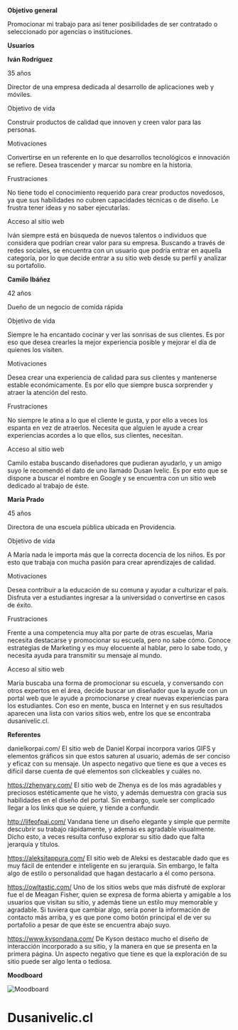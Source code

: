 **Objetivo general**

Promocionar mi trabajo para así tener posibilidades de ser contratado o seleccionado por agencias o instituciones.


**Usuarios**


**Iván Rodríguez**


35 años

Director de una empresa dedicada al desarrollo de aplicaciones web y móviles.

Objetivo de vida

Construir productos de calidad que innoven y creen valor para las personas.

Motivaciones

Convertirse en un referente en lo que desarrollos tecnológicos e innovación se refiere. Desea trascender y marcar su nombre en la historia.

Frustraciones

No tiene todo el conocimiento requerido para crear productos novedosos, ya que sus habilidades no cubren capacidades técnicas o de diseño. Le frustra tener ideas y no saber ejecutarlas.

Acceso al sitio web

Iván siempre está en búsqueda de nuevos talentos o individuos que considera que podrían crear valor para su empresa. Buscando a través de redes sociales, se encuentra con un usuario que podría entrar en aquella categoría, por lo que decide entrar a su sitio web desde su perfil y analizar su portafolio.

**Camilo Ibáñez**


42 años

Dueño de un negocio de comida rápida

Objetivo de vida

Siempre le ha encantado cocinar y ver las sonrisas de sus clientes. Es por eso que desea crearles la mejor experiencia posible y mejorar el día de quienes los visiten.

Motivaciones

Desea crear una experiencia de calidad para sus clientes y mantenerse estable económicamente. Es por ello que siempre busca sorprender y atraer la atención del resto.

Frustraciones

No siempre le atina a lo que el cliente le gusta, y por ello a veces los espanta en vez de atraerlos. Necesita que alguien le ayude a crear experiencias acordes a lo que ellos, sus clientes, necesitan. 

Acceso al sitio web

Camilo estaba buscando diseñadores que pudieran ayudarlo, y un amigo suyo le recomendó el dato de uno llamado Dusan Ivelic. Es por esto que se dispone a buscar el nombre en Google y se encuentra con un sitio web dedicado al trabajo de éste.

**María Prado**


45 años

Directora de una escuela pública ubicada en Providencia.

Objetivo de vida

A María nada le importa más que la correcta docencia de los niños. Es por esto que trabaja con mucha pasión para crear aprendizajes de calidad.

Motivaciones

Desea contribuir a la educación de su comuna y ayudar a culturizar el país. Disfruta ver a estudiantes ingresar a la universidad o convertirse en casos de éxito. 

Frustraciones

Frente a una competencia muy alta por parte de otras escuelas, Maria necesita destacarse y promocionar su escuela, pero no sabe cómo. Conoce estrategias de Marketing y es muy elocuente al hablar, pero lo sabe todo, y necesita ayuda para transmitir su mensaje al mundo.

Acceso al sitio web

Maria buscaba una forma de promocionar su escuela, y conversando con otros expertos en el área, decide buscar un diseñador que la ayude con un portal web que le ayude a promocionarse y crear nuevas experiencias para los estudiantes. Con eso en mente, busca en Internet y en sus resultados aparecen una lista con varios sitios web, entre los que se encontraba dusanivelic.cl. 



**Referentes**


danielkorpai.com/
El sitio web de Daniel Korpai incorpora varios GIFS y elementos gráficos sin que estos saturen al usuario, además de ser conciso y eficaz con su mensaje. Un aspecto negativo que tiene es que a veces es difícil darse cuenta de qué elementos son clickeables y cuáles no.

https://zhenyary.com/
El sitio web de Zhenya es de los más agradables y preciosos estéticamente que he visto, y además demuestra con gracia sus habilidades en el diseño del portal. Sin embargo, suele ser complicado llegar a los links que se quiere, y tiende a confundir.

http://lifeofpai.com/
Vandana tiene un diseño elegante y simple que permite descubrir su trabajo rápidamente, y además es agradable visualmente. Dicho esto, a veces resulta confuso explorar su sitio dado que falta jerarquía y títulos.

https://aleksitappura.com/
El sitio web de Aleksi es destacable dado que es muy fácil de entender e inteligente en su jerarquía. Sin embargo, le falta algo de estilo o personalidad que hagan destacarlo a él como persona.

https://owltastic.com/
Uno de los sitios webs que más disfruté de explorar fue el de Meagan Fisher, quien se expresa de forma abierta y amigable a los usuarios que visitan su sitio, y además tiene un estilo muy memorable y agradable. Si tuviera que cambiar algo, sería poner la información de contacto más arriba, y es que pone como botón principal el de ver su portafolio a pesar de que éste se encuentra abajo suyo. 

https://www.kysondana.com/
De Kyson destaco mucho el diseño de interacción incorporado a su sitio, y la manera en que se presenta en la primera página. Un aspecto negativo que tiene es que la exploración de su sitio puede ser algo lenta o tediosa. 


**Moodboard**


![Moodboard](https://github.com/Duzacs/Dusanivelic.cl/assets/141802434/5c1b3a1d-4638-44ae-9a3e-4a4bccc95be8)


# Dusanivelic.cl
